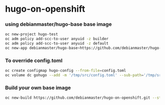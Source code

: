 # hugo-on-openshift

### using debianmaster/hugo-base base image
```sh
oc new-project hugo-test
oc adm policy add-scc-to-user anyuid -z builder
oc adm policy add-scc-to-user anyuid -z default
oc new-app debianmaster/hugo-base~https://github.com/debianmaster/hugo-example-site --name=gohugo
```

### To override config.toml
```sh
oc create configmap hugo-config --from-file=config.toml
oc volume dc gohugo --add -m '/tmp/src/config.toml' --sub-path='/tmp/src/config.toml'  -t configmap --configmap-name 'hugo-config'
```

### Build your own base image
```sh
oc new-build https://github.com/debianmaster/hugo-on-openshift.git --strategy=docker --context-dir=hug-s2i --name=hugo-base
```
